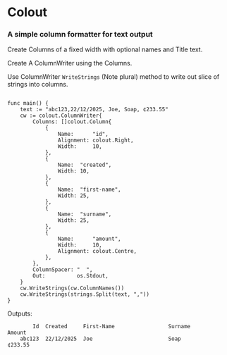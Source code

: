 # Colout
### A simple column formatter for text output

Create Columns of a fixed width with optional names and Title text.  

Create A ColumnWriter using the Columns.

Use ColumnWriter `WriteStrings` (Note plural) method to write out slice of strings into columns.  

```aiignore

func main() {
	text := "abc123,22/12/2025, Joe, Soap, ¢233.55"
	cw := colout.ColumnWriter{
		Columns: []colout.Column{
			{
				Name:      "id",
				Alignment: colout.Right,
				Width:     10,
			},
			{
				Name:  "created",
				Width: 10,
			},
			{
				Name:  "first-name",
				Width: 25,
			},
			{
				Name:  "surname",
				Width: 25,
			},
			{
				Name:      "amount",
				Width:     10,
				Alignment: colout.Centre,
			},
		},
		ColumnSpacer: "  ",
		Out:          os.Stdout,
	}
	cw.WriteStrings(cw.ColumnNames())
	cw.WriteStrings(strings.Split(text, ","))
}

```  

Outputs:
```aiignore
        Id  Created     First-Name                 Surname                      Amount  
    abc123  22/12/2025  Joe                        Soap                        ¢233.55 

```